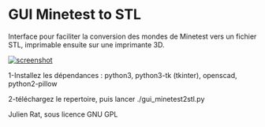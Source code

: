 GUI Minetest to STL
======================================
Interface pour faciliter la conversion des mondes de Minetest vers un fichier STL, imprimable ensuite sur une imprimante 3D.

[![screenshot](https://raw.github.com/julienrat/gui_minetest2stl/master/screenshot.png)](#features) 

1-Installez les dépendances :
python3, python3-tk (tkinter), openscad, python2-pillow

2-téléchargez le repertoire, puis lancer ./gui_minetest2stl.py

Julien Rat, sous licence GNU GPL



